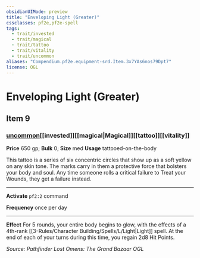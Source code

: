 ```yaml
---
obsidianUIMode: preview
title: "Enveloping Light (Greater)"
cssclasses: pf2e,pf2e-spell
tags:
  - trait/invested
  - trait/magical
  - trait/tattoo
  - trait/vitality
  - trait/uncommon
aliases: "Compendium.pf2e.equipment-srd.Item.3x7YAs6nos79Dpt7"
license: OGL
---
```

# Enveloping Light (Greater)
## Item 9
### [uncommon](uncommon.md "Uncommon Rarity Trait")[[invested]][[magical|Magical]][[tattoo]][[vitality]]


**Price** 650 gp; 
**Bulk** 0; **Size** med
**Usage** tattooed-on-the-body

This tattoo is a series of six concentric circles that show up as a soft yellow on any skin tone. The marks carry in them a protective force that bolsters your body and soul. Any time someone rolls a critical failure to Treat your Wounds, they get a failure instead.

* * *

**Activate** `pf2:2` command

**Frequency** once per day

* * *

**Effect** For 5 rounds, your entire body begins to glow, with the effects of a 4th-rank [[3-Rules/Character Building/Spells/L/Light|Light]] spell. At the end of each of your turns during this time, you regain 2d8 Hit Points.

*Source: Pathfinder Lost Omens: The Grand Bazaar*
*OGL*
